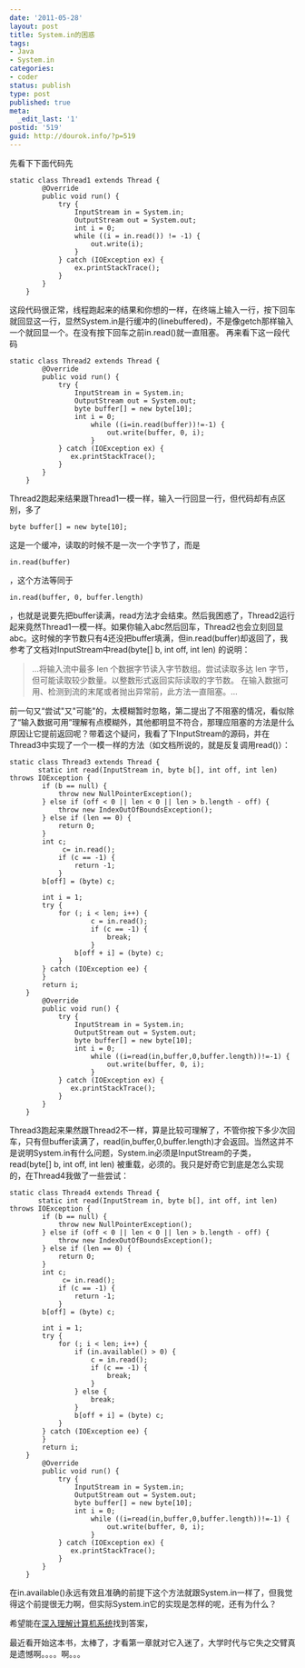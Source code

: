```yaml
---
date: '2011-05-28'
layout: post
title: System.in的困惑
tags:
- Java
- System.in
categories:
- coder
status: publish
type: post
published: true
meta:
  _edit_last: '1'
postid: '519'
guid: http://dourok.info/?p=519
---
```

先看下下面代码先

    static class Thread1 extends Thread {
            @Override
            public void run() {
                try {
                    InputStream in = System.in;
                    OutputStream out = System.out;
                    int i = 0;
                    while ((i = in.read()) != -1) {
                        out.write(i);
                    }
                } catch (IOException ex) {
                    ex.printStackTrace();
                }
            }
        }

这段代码很正常，线程跑起来的结果和你想的一样，在终端上输入一行，按下回车就回显这一行，显然System.in是行缓冲的(linebuffered)，不是像getch那样输入一个就回显一个。在没有按下回车之前in.read()就一直阻塞。
再来看下这一段代码

    static class Thread2 extends Thread {
            @Override
            public void run() {
                try {
                    InputStream in = System.in;
                    OutputStream out = System.out;
                    byte buffer[] = new byte[10];
                    int i = 0;
                        while ((i=in.read(buffer))!=-1) {
                            out.write(buffer, 0, i);
                        }
                } catch (IOException ex) {
                   ex.printStackTrace();
                }
            }
        }

Thread2跑起来结果跟Thread1一模一样，输入一行回显一行，但代码却有点区别，多了

    byte buffer[] = new byte[10];

这是一个缓冲，读取的时候不是一次一个字节了，而是

    in.read(buffer)

，这个方法等同于

    in.read(buffer, 0, buffer.length)

，也就是说要先把buffer读满，read方法才会结束。然后我困惑了，Thread2运行起来竟然Thread1一模一样。如果你输入abc然后回车，Thread2也会立刻回显abc。这时候的字节数只有4还没把buffer填满，但in.read(buffer)却返回了，我参考了文档对InputStream中read(byte[]
b, int off, int len) 的说明：

> ...将输入流中最多 len 个数据字节读入字节数组。尝试读取多达 len
> 字节，但可能读取较少数量。以整数形式返回实际读取的字节数。
> 在输入数据可用、检测到流的末尾或者抛出异常前，此方法一直阻塞。...

前一句又“尝试"又"可能"的，太模糊暂时忽略，第二提出了不阻塞的情况，看似除了“输入数据可用”理解有点模糊外，其他都明显不符合，那理应阻塞的方法是什么原因让它提前返回呢？带着这个疑问，我看了下InputStream的源码，并在Thread3中实现了一个一模一样的方法（如文档所说的，就是反复调用read()）：

    static class Thread3 extends Thread {
           static int read(InputStream in, byte b[], int off, int len) throws IOException {
            if (b == null) {
                throw new NullPointerException();
            } else if (off < 0 || len < 0 || len > b.length - off) {
                throw new IndexOutOfBoundsException();
            } else if (len == 0) {
                return 0;
            }
            int c;
                 c= in.read();
                if (c == -1) {
                    return -1;
                }
            b[off] = (byte) c;

            int i = 1;
            try {
                for (; i < len; i++) {
                        c = in.read();
                        if (c == -1) {
                            break;
                        }
                    b[off + i] = (byte) c;
                }
            } catch (IOException ee) {
            }
            return i;
        }
            @Override
            public void run() {
                try {
                    InputStream in = System.in;
                    OutputStream out = System.out;
                    byte buffer[] = new byte[10];
                    int i = 0;
                        while ((i=read(in,buffer,0,buffer.length))!=-1) {
                            out.write(buffer, 0, i);
                        }
                } catch (IOException ex) {
                   ex.printStackTrace();
                }
            }
        }

Thread3跑起来果然跟Thread2不一样，算是比较可理解了，不管你按下多少次回车，只有但buffer读满了，read(in,buffer,0,buffer.length)才会返回。当然这并不是说明System.in有什么问题，System.in必须是InputStream的子类，read(byte[]
b, int off, int len)
被重载，必须的。我只是好奇它到底是怎么实现的，在Thread4我做了一些尝试：

    static class Thread4 extends Thread {
           static int read(InputStream in, byte b[], int off, int len) throws IOException {
            if (b == null) {
                throw new NullPointerException();
            } else if (off < 0 || len < 0 || len > b.length - off) {
                throw new IndexOutOfBoundsException();
            } else if (len == 0) {
                return 0;
            }
            int c;
                 c= in.read();
                if (c == -1) {
                    return -1;
                }
            b[off] = (byte) c;

            int i = 1;
            try {
                for (; i < len; i++) {
                    if (in.available() > 0) {
                        c = in.read();
                        if (c == -1) {
                            break;
                        }
                    } else {
                        break;
                    }
                    b[off + i] = (byte) c;
                }
            } catch (IOException ee) {
            }
            return i;
        }
            @Override
            public void run() {
                try {
                    InputStream in = System.in;
                    OutputStream out = System.out;
                    byte buffer[] = new byte[10];
                    int i = 0;
                        while ((i=read(in,buffer,0,buffer.length))!=-1) {
                            out.write(buffer, 0, i);
                        }
                } catch (IOException ex) {
                   ex.printStackTrace();
                }
            }
        }

在in.available()永远有效且准确的前提下这个方法就跟System.in一样了，但我觉得这个前提很无力啊，但实际System.in它的实现是怎样的呢，还有为什么？

希望能在[深入理解计算机系统](http://book.douban.com/subject/1230413/)找到答案，

最近看开始这本书，太棒了，才看第一章就对它入迷了，大学时代与它失之交臂真是遗憾啊。。。。啊。。。
